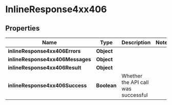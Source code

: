 # InlineResponse4xx406

## Properties
Name | Type | Description | Notes
------------ | ------------- | ------------- | -------------
**inlineResponse4xx406Errors** | **Object** |  | 
**inlineResponse4xx406Messages** | **Object** |  | 
**inlineResponse4xx406Result** | **Object** |  | 
**inlineResponse4xx406Success** | **Boolean** | Whether the API call was successful | 
